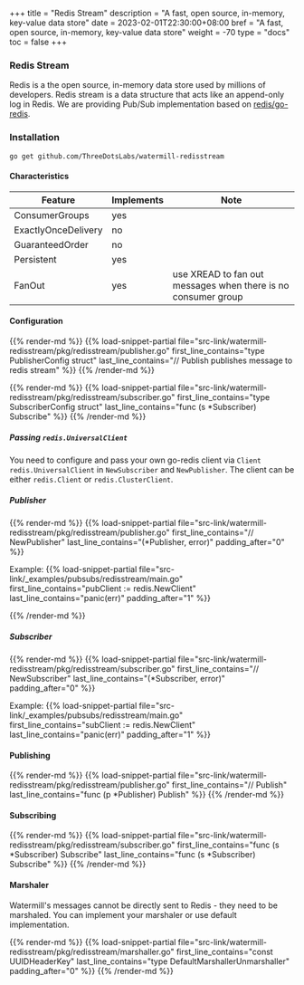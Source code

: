 +++
title = "Redis Stream"
description = "A fast, open source, in-memory, key-value data store"
date = 2023-02-01T22:30:00+08:00
bref = "A fast, open source, in-memory, key-value data store"
weight = -70
type = "docs"
toc = false
+++

### Redis Stream

Redis is a the open source, in-memory data store used by millions of developers. Redis stream is a data structure that acts like an append-only log in Redis. We are providing Pub/Sub implementation based on [redis/go-redis](https://github.com/redis/go-redis).

### Installation

    go get github.com/ThreeDotsLabs/watermill-redisstream

#### Characteristics

| Feature | Implements | Note |
| ------- | ---------- | ---- |
| ConsumerGroups | yes | |
| ExactlyOnceDelivery | no | |
| GuaranteedOrder | no | |
| Persistent | yes | |
| FanOut | yes | use XREAD to fan out messages when there is no consumer group |

#### Configuration
{{% render-md %}}
{{% load-snippet-partial file="src-link/watermill-redisstream/pkg/redisstream/publisher.go" first_line_contains="type PublisherConfig struct" last_line_contains="// Publish publishes message to redis stream" %}}
{{% /render-md %}}

{{% render-md %}}
{{% load-snippet-partial file="src-link/watermill-redisstream/pkg/redisstream/subscriber.go" first_line_contains="type SubscriberConfig struct" last_line_contains="func (s *Subscriber) Subscribe" %}}
{{% /render-md %}}

##### Passing `redis.UniversalClient`

You need to configure and pass your own go-redis client via `Client redis.UniversalClient` in `NewSubscriber` and `NewPublisher`. The client can be either `redis.Client` or `redis.ClusterClient`.

##### Publisher
{{% render-md %}}
{{% load-snippet-partial file="src-link/watermill-redisstream/pkg/redisstream/publisher.go" first_line_contains="// NewPublisher" last_line_contains="(*Publisher, error)" padding_after="0" %}}

Example:
{{% load-snippet-partial file="src-link/_examples/pubsubs/redisstream/main.go" first_line_contains="pubClient := redis.NewClient" last_line_contains="panic(err)" padding_after="1" %}}

{{% /render-md %}}

##### Subscriber
{{% render-md %}}
{{% load-snippet-partial file="src-link/watermill-redisstream/pkg/redisstream/subscriber.go" first_line_contains="// NewSubscriber" last_line_contains="(*Subscriber, error)" padding_after="0" %}}

Example:
{{% load-snippet-partial file="src-link/_examples/pubsubs/redisstream/main.go" first_line_contains="subClient := redis.NewClient" last_line_contains="panic(err)" padding_after="1" %}}

#### Publishing

{{% render-md %}}
{{% load-snippet-partial file="src-link/watermill-redisstream/pkg/redisstream/publisher.go" first_line_contains="// Publish" last_line_contains="func (p *Publisher) Publish" %}}
{{% /render-md %}}

#### Subscribing

{{% render-md %}}
{{% load-snippet-partial file="src-link/watermill-redisstream/pkg/redisstream/subscriber.go" first_line_contains="func (s *Subscriber) Subscribe" last_line_contains="func (s *Subscriber) Subscribe" %}}
{{% /render-md %}}

#### Marshaler

Watermill's messages cannot be directly sent to Redis - they need to be marshaled. You can implement your marshaler or use default implementation.

{{% render-md %}}
{{% load-snippet-partial file="src-link/watermill-redisstream/pkg/redisstream/marshaller.go" first_line_contains="const UUIDHeaderKey" last_line_contains="type DefaultMarshallerUnmarshaller" padding_after="0" %}}
{{% /render-md %}}

